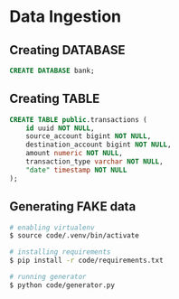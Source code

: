 # Data Ingestion
## Creating DATABASE
```sql
CREATE DATABASE bank;
```

## Creating TABLE
```sql
CREATE TABLE public.transactions (
	id uuid NOT NULL,
	source_account bigint NOT NULL,
	destination_account bigint NOT NULL,
	amount numeric NOT NULL,
	transaction_type varchar NOT NULL,
	"date" timestamp NOT NULL
);
```

## Generating FAKE data
```bash
# enabling virtualenv
$ source code/.venv/bin/activate

# installing requirements
$ pip install -r code/requirements.txt

# running generator
$ python code/generator.py
```